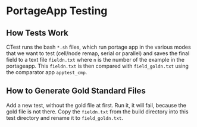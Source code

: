 # PortageApp Testing

## How Tests Work

CTest runs the bash `*.sh` files, which run portage app in the various modes
that we want to test (cell/node remap, serial or parallel) and saves the final
field to a text file `fieldn.txt` where `n` is the number of the example in
the portageapp. This `fieldn.txt` is then compared with `field_goldn.txt` using
the comparator app `apptest_cmp`.

## How to Generate Gold Standard Files

Add a new test, without the gold file at first. Run it, it will fail, because
the gold file is not there. Copy the `fieldn.txt` from the build directory into
this test directory and rename it to `field_goldn.txt`.

